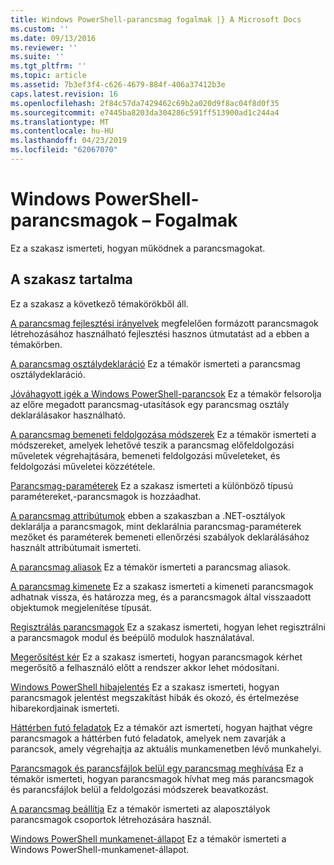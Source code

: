 ```yaml
---
title: Windows PowerShell-parancsmag fogalmak |} A Microsoft Docs
ms.custom: ''
ms.date: 09/13/2016
ms.reviewer: ''
ms.suite: ''
ms.tgt_pltfrm: ''
ms.topic: article
ms.assetid: 7b3ef3f4-c626-4679-884f-406a37412b3e
caps.latest.revision: 16
ms.openlocfilehash: 2f84c57da7429462c69b2a020d9f8ac04f8d0f35
ms.sourcegitcommit: e7445ba8203da304286c591ff513900ad1c244a4
ms.translationtype: MT
ms.contentlocale: hu-HU
ms.lasthandoff: 04/23/2019
ms.locfileid: "62067070"
---
```

# <a name="windows-powershell-cmdlet-concepts"></a>Windows PowerShell-parancsmagok – Fogalmak

Ez a szakasz ismerteti, hogyan működnek a parancsmagokat.

## <a name="in-this-section"></a>A szakasz tartalma

Ez a szakasz a következő témakörökből áll.

[A parancsmag fejlesztési irányelvek](./cmdlet-development-guidelines.md) megfelelően formázott parancsmagok létrehozásához használható fejlesztési hasznos útmutatást ad a ebben a témakörben.

[A parancsmag osztálydeklaráció](./cmdlet-class-declaration.md) Ez a témakör ismerteti a parancsmag osztálydeklaráció.

[Jóváhagyott igék a Windows PowerShell-parancsok](./approved-verbs-for-windows-powershell-commands.md) Ez a témakör felsorolja az előre megadott parancsmag-utasítások egy parancsmag osztály deklarálásakor használható.

[A parancsmag bemeneti feldolgozása módszerek](./cmdlet-input-processing-methods.md) Ez a témakör ismerteti a módszereket, amelyek lehetővé teszik a parancsmag előfeldolgozási műveletek végrehajtására, bemeneti feldolgozási műveleteket, és feldolgozási műveletei közzététele.

[Parancsmag-paraméterek](./cmdlet-parameters.md) Ez a szakasz ismerteti a különböző típusú paramétereket,-parancsmagok is hozzáadhat.

[A parancsmag attribútumok](./cmdlet-attributes.md) ebben a szakaszban a .NET-osztályok deklarálja a parancsmagok, mint deklarálnia parancsmag-paraméterek mezőket és paraméterek bemeneti ellenőrzési szabályok deklarálásához használt attribútumait ismerteti.

[A parancsmag aliasok](./cmdlet-aliases.md) Ez a témakör ismerteti a parancsmag aliasok.

[A parancsmag kimenete](./cmdlet-output.md) Ez a szakasz ismerteti a kimeneti parancsmagok adhatnak vissza, és határozza meg, és a parancsmagok által visszaadott objektumok megjelenítése típusát.

[Regisztrálás parancsmagok](./modules-and-snap-ins.md) Ez a szakasz ismerteti, hogyan lehet regisztrálni a parancsmagok modul és beépülő modulok használatával.

[Megerősítést kér](./requesting-confirmation-from-cmdlets.md) Ez a szakasz ismerteti, hogyan parancsmagok kérhet megerősítő a felhasználó előtt a rendszer akkor lehet módosítani.

[Windows PowerShell hibajelentés](./error-reporting-concepts.md) Ez a szakasz ismerteti, hogyan parancsmagok jelentést megszakítást hibák és okozó, és értelmezése hibarekordjainak ismerteti.

[Háttérben futó feladatok](./background-jobs.md) Ez a témakör azt ismerteti, hogyan hajthat végre parancsmagok a háttérben futó feladatok, amelyek nem zavarják a parancsok, amely végrehajtja az aktuális munkamenetben lévő munkahelyi.

[Parancsmagok és parancsfájlok belül egy parancsmag meghívása](./invoking-cmdlets-and-scripts-within-a-cmdlet.md) Ez a témakör ismerteti, hogyan parancsmagok hívhat meg más parancsmagok és parancsfájlok belül a feldolgozási módszerek beavatkozást.

[A parancsmag beállítja](./cmdlet-sets.md) Ez a témakör ismerteti az alaposztályok parancsmagok csoportok létrehozására használ.

[Windows PowerShell munkamenet-állapot](./windows-powershell-session-state.md) Ez a témakör ismerteti a Windows PowerShell-munkamenet-állapot.
